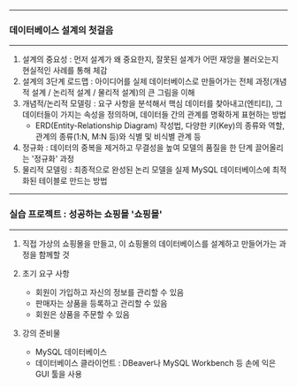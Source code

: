 -----
### 데이터베이스 설계의 첫걸음
-----
1. 설계의 중요성 : 먼저 설계가 왜 중요한지, 잘못된 설계가 어떤 재앙을 불러오는지 현실적인 사례를 통해 체감
2. 설계의 3단계 로드맵 : 아이디어를 실제 데이터베이스로 만들어가는 전체 과정(개념적 설계 / 논리적 설계 / 물리적 설계)의 큰 그림을 이해
3. 개념적/논리적 모델링 : 요구 사항을 분석해서 핵심 데이터를 찾아내고(엔티티), 그 데이터들이 가지는 속성을 정의하며, 데이터들 간의 관계를 명확하게 표현하는 방법
   - ERD(Entity-Relationship Diagram) 작성법, 다양한 키(Key)의 종류와 역할, 관계의 종류(1:N, M:N 등)와 식별 및 비식별 관계 등
4. 정규화 : 데이터의 중복을 제거하고 무결성을 높여 모델의 품질을 한 단계 끌어올리는 '정규화' 과정
5. 물리적 모델링 : 최종적으로 완성된 논리 모델을 실제 MySQL 데이터베이스에 최적화된 테이블로 만드는 방법

-----
### 실습 프로젝트 : 성공하는 쇼핑몰 '쇼핑몰'
-----
1. 직접 가상의 쇼핑몰을 만들고, 이 쇼핑몰의 데이터베이스를 설계하고 만들어가는 과정을 함께할 것
2. 초기 요구 사항
   - 회원이 가입하고 자신의 정보를 관리할 수 있음
   - 판매자는 상품을 등록하고 관리할 수 있음
   - 회원은 상품을 주문할 수 있음

3. 강의 준비물
   - MySQL 데이터베이스
   - 데이터베이스 클라이언트 : DBeaver나 MySQL Workbench 등 손에 익은 GUI 툴을 사용
